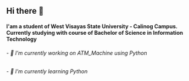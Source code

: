 ## Hi there 👋
#### I'am a student of West Visayas State University - Calinog Campus. Currently studying with course of Bachelor of Science in Information Technology
###### - 🔭 I’m currently working on ATM_Machine using Python
###### - 🌱 I’m currently learning Python
<!--
**euuii/euuii** is a ✨ _special_ ✨ repository because its `README.md` (this file) appears on your GitHub profile.

Here are some ideas to get you started:

- 🔭 I’m currently working on ATM_Macheine using Python
- 🌱 I’m currently learning Python
- 👯 I’m looking to collaborate on ...
- 🤔 I’m looking for help with ...
- 💬 Ask me about ...
- 📫 How to reach me: ...
- 😄 Pronouns: ...
- ⚡ Fun fact: ...
-->
